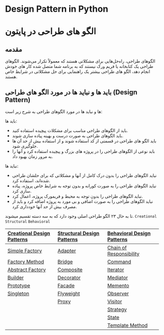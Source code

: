 # Design Pattern in Python

# الگو های طراحی در پایتون 
## مقدمه 
الگوهای طراحی، راه‌حل‌هایی برای مشکلاتی هستند که معمولاً تکرار می‌شوند. الگوهای طراحی یک کتابخانه‌ یا فریم ورک نیستند که به برنامه شما متصل شده کار های خودش انجام دهد، الگو های طراحی بیشتر یک راهنمایی برای حل مشکلاتی در شرایط خاص هستند.
## باید ها و نباید ها در مورد الگو های طراحی (Design Pattern)

ها و نباید ها در مورد الگوهای طراحی به شرح زیر است:

باید ها:
- باید از الگوهای طراحی مناسب برای مشکلات پیچیده استفاده کنید.
- باید الگوهای طراحی به صورت درست و بهینه پیاده سازی شوند.
- باید الگو های طراحی در قسمتی از کد استفاده شوند و از استفاده بیش از حد آن ها جلوگیری شود.
- باید نوعی از الگوهای طراحی را در پروژه های بزرگ و پیچیده استفاده کرد و آنها را به مرور زمان بهبود داد.

نباید ها:
- نباید الگوهای طراحی را بدون درک کامل از آنها و مشکلاتی که برای حلشان طراحی شده‌اند، استفاده کرد.
- نباید الگوهای طراحی را به صورت کورانه و بدون توجه به شرایط خاص پروژه، پیاده سازی کرد.
- نباید الگوهای طراحی را بدون توجه به محیط و فریمورک پروژه، اعمال کرد.
- نباید الگوهای طراحی را به صورت اضافی و بی مورد به پروژه اضافه کرد و باید از مصرف بیش از حد آنها خودداری کرد.

تا به حال ۲۳ الگو طراحی اصلی وجود دارد که به سه دسته تقسیم میشوند.
`Creational` `Structural` `Behavioral`



|[Creational Design Patterns](creational.md)|[Structural Design Patterns](structural.md)|[Behavioral Design Patterns](behavioral.md)|
|:-|:-|:-|
|[Simple Factory](Creational/simple_factory.md)|[Adapter](Structural/adapter.md)|[Chain of Responsibility](Behavioral/chain_of_responsibility.md)|
|[Factory Method](Creational/factory_method.md)|[Bridge](Structural/bridge.md)|[Command](Behavioral/command.md)|
|[Abstract Factory](Creational/abstract_factory.md)|[Composite](Structural/composite.md)|[Iterator](Behavioral/iterator.md)|
|[Builder](Creational/builder.md)|[Decorator](Structural/decorator.md)|[Mediator](Behavioral/mediator.md)|
|[Prototype](Creational/prototype.md)|[Facade](Structural/facade.md)|[Memento](Behavioral/memento.md)|
|[Singleton](Creational/singleton.md)|[Flyweight](Structural/flyweight.md)|[Observer](Behavioral/observer.md)|
||[Proxy](Structural/proxy.md)|[Visitor](Behavioral/visitor.md)|
|||[Strategy](Behavioral/strategy.md)|
|||[State](Behavioral/state.md)|
|||[Template Method](Behavioral/template_method.md)|
